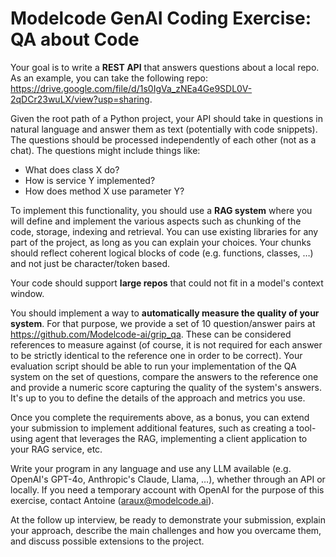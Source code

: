 # Modelcode GenAI Coding Exercise: QA about Code

Your goal is to write a **REST API** that answers questions about a local repo. As an example, you can take the following repo:
https://drive.google.com/file/d/1s0IgVa_zNEa4Ge9SDL0V-2qDCr23wuLX/view?usp=sharing.

Given the root path of a Python project, your API should take in questions in natural language and answer them as text (potentially with code snippets). The questions should be processed independently of each other (not as a chat). The questions might include things like:
- What does class X do?
- How is service Y implemented?
- How does method X use parameter Y?

To implement this functionality, you should use a **RAG system** where you will define and implement the various aspects such as chunking of the code, storage, indexing and retrieval. You can use existing libraries for any part of the project, as long as you can explain your choices. Your chunks should reflect coherent logical blocks of code (e.g. functions, classes, …) and not just be character/token based.

Your code should support **large repos** that could not fit in a model's context window.

You should implement a way to **automatically measure the quality of your system**. For that purpose, we provide a set of 10 question/answer pairs at https://github.com/Modelcode-ai/grip_qa. These can be considered references to measure against (of course, it is not required for each answer to be strictly identical to the reference one in order to be correct). Your evaluation script should be able to run your implementation of the QA system on the set of questions, compare the answers to the reference one and provide a numeric score capturing the quality of the system's answers. It's up to you to define the details of the approach and metrics you use.

Once you complete the requirements above, as a bonus, you can extend your submission to implement additional features, such as creating a tool-using agent that leverages the RAG, implementing a client application to your RAG service, etc.

Write your program in any language and use any LLM available (e.g. OpenAI's GPT-4o, Anthropic's Claude, Llama, …), whether through an API or locally. If you need a temporary account with OpenAI for the purpose of this exercise, contact Antoine (araux@modelcode.ai).

At the follow up interview, be ready to demonstrate your submission, explain your approach, describe the main challenges and how you overcame them, and discuss possible extensions to the project.